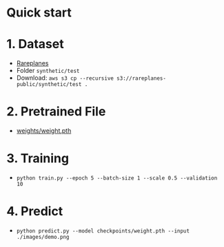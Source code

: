 # Quick start

# 1. Dataset

- [Rareplanes](https://www.cosmiqworks.org/rareplanes-public-user-guide/)
- Folder `synthetic/test`
- Download: `aws s3 cp --recursive s3://rareplanes-public/synthetic/test .`

# 2. Pretrained File

- [weights/weight.pth](https://drive.google.com/file/d/1xMWxeDJQvRCxavwPEQXrmf2hjZFehIYr/view)

# 3. Training

- `python train.py --epoch 5 --batch-size 1 --scale 0.5 --validation 10`

# 4. Predict

- `python predict.py --model checkpoints/weight.pth --input ./images/demo.png`
